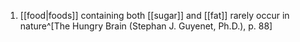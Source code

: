 1. [[food|foods]] containing both [[sugar]] and [[fat]] rarely occur in nature^[The Hungry Brain (Stephan J. Guyenet, Ph.D.), p. 88]